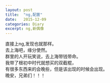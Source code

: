 ```yaml
---
layout: post
title:  "ng,配置"
date:   2015-12-09
categories: Diary
excerpt: ng,新偶像
---
```

直接上ng,发现也就那样。<br>
去上海吧，缘分使然。<br>
群里的人开玩笑说，去上海带钱带命。<br>
我带了根初中时代就想买的双截棍，<br>
有很多东西来的会晚些，但是该出现的时候会出现。<br>
晚安，兄弟们！！！






